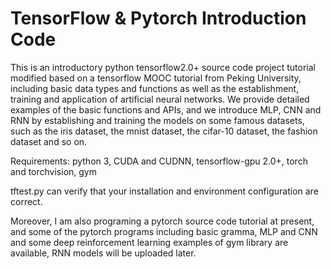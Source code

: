 # TensorFlow & Pytorch Introduction Code
This is an introductory python tensorflow2.0+ source code project tutorial modified based on a tensorflow MOOC tutorial from Peking University,
including basic data types and functions as well as the establishment, training and application of artificial neural networks. 
We provide detailed examples of the basic functions and APIs, and we introduce MLP, CNN and RNN by establishing and training the models on some famous datasets, 
such as the iris dataset, the mnist dataset, the cifar-10 dataset, the fashion dataset and so on.

Requirements:
python 3,
CUDA and CUDNN,
tensorflow-gpu 2.0+,
torch and torchvision,
gym

tftest.py can verify that your installation and environment configuration are correct.

Moreover, I am also programing a pytorch source code tutorial at present, and some of the pytorch programs including basic gramma, MLP and CNN and some deep reinforcement learning examples of gym library are available, RNN models will be uploaded later.
